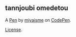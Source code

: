 tannjoubi omedetou
------------------


A [Pen](https://codepen.io/miyaisme/pen/WNONRyx) by [miyaisme](https://codepen.io/miyaisme) on [CodePen](https://codepen.io).

[License](https://codepen.io/miyaisme/pen/WNONRyx/license).